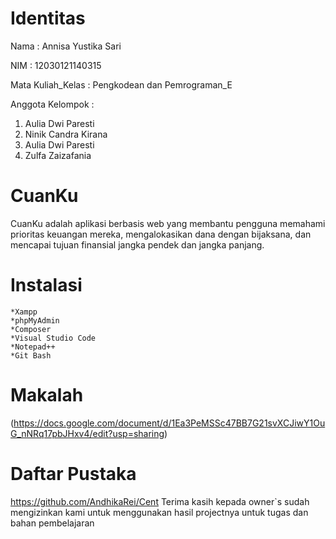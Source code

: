 # Identitas
Nama : Annisa Yustika Sari

NIM : 12030121140315

Mata Kuliah_Kelas : Pengkodean dan Pemrograman_E

Anggota Kelompok :
   1. Aulia Dwi Paresti
   2. Ninik Candra Kirana
   3. Aulia Dwi Paresti
   4. Zulfa Zaizafania

# CuanKu
CuanKu adalah aplikasi berbasis web yang membantu pengguna memahami prioritas keuangan mereka, mengalokasikan dana dengan bijaksana, dan mencapai tujuan finansial jangka pendek dan jangka panjang.

# Instalasi
    *Xampp
    *phpMyAdmin
    *Composer
    *Visual Studio Code
    *Notepad++
    *Git Bash


# Makalah
(https://docs.google.com/document/d/1Ea3PeMSSc47BB7G21svXCJiwY1OuG_nNRq17pbJHxv4/edit?usp=sharing)

# Daftar Pustaka
https://github.com/AndhikaRei/Cent Terima kasih kepada owner`s sudah mengizinkan kami untuk menggunakan hasil projectnya untuk tugas dan bahan pembelajaran
